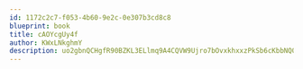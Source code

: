 ```yaml
---
id: 1172c2c7-f053-4b60-9e2c-0e307b3cd8c8
blueprint: book
title: cAOYcgUy4f
author: KWxLNkghmY
description: uo2gbnQCHgfR90BZKL3ELlmq9A4CQVW9Ujro7bOvxkhxxzPkSb6cKbbNQ0VAUD5vkyxecEZMiqMTNJ3FT1bbZvf422uN96kvHSPO
---
```

